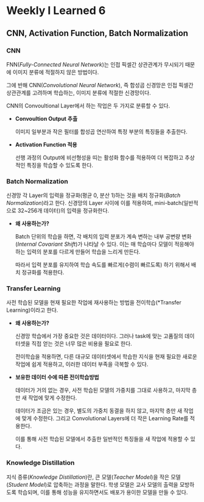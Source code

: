 # Weekly I Learned 6

## CNN, Activation Function, Batch Normalization

### CNN

FNN(*Fully-Connected Neural Network*)는 인접 픽셀간 상관관계가 무시되기 때문에 이미지 분류에 적절하지 않은 방법이다.

그에 반해 CNN(*Convolutional Neural Network*), 즉 합성곱 신경망은 인접 픽셀간 상관관계를 고려하며 학습하는, 이미지 분류에 적절한 신경망이다.

CNN의 Convoultional Layer에서 하는 작업은 두 가지로 분류할 수 있다.

- **Convoultion Output 추출**

    이미지 일부분과 작은 필터를 합성곱 연산하여 특정 부분의 특징들을 추출한다.

- **Activation Function 적용**

    선행 과정의 Output에 비선형성을 띠는 활성화 함수를 적용하여 더 복잡하고 추상적인 특징을 학습할 수 있도록 한다.

### Batch Normalization

신경망 각 Layer의 입력을 정규화(평균 0, 분산 1)하는 것을 배치 정규화(*Batch Normalization*)라고 한다. 신경망의 Layer 사이에 이를 적용하여, mini-batch(일반적으로 32~256개 데이터)의 입력을 정규화한다.

- **왜 사용하는가?**

    Batch 단위의 학습을 하면, 각 배치의 입력 분포가 계속 변하는 내부 공변량 변화(*Internal Covariant Shift*)가 나타날 수 있다. 이는 매 학습마다 모델이 적응해야 하는 입력의 분포를 다르게 만들어 학습을 느리게 만든다.

    따라서 입력 분포를 유지하여 학습 속도를 빠르게(수렴이 빠르도록) 하기 위해서 배치 정규화를 적용한다.

### Transfer Learning

사전 학습된 모델을 현재 필요한 작업에 재사용하는 방법을 전이학습(*Transfer Learning)이라고 한다.

- **왜 사용하는가?**

    신경망 학습에서 가장 중요한 것은 데이터이다. 그러나 task에 맞는 고품질의 데이터셋을 직접 얻는 것은 너무 많은 비용을 필요로 한다.

    전이학습을 적용하면, 다른 대규모 데이터셋에서 학습한 지식을 현재 필요한 새로운 작업에 쉽게 적용하고, 이러한 데이터 부족을 극복할 수 있다.

- **보유한 데이터 수에 따른 전이학습방법**

    데이터가 거의 없는 경우, 사전 학습된 모델의 가중치를 그대로 사용하고, 마지막 층만 새 작업에 맞게 수정한다.

    데이터가 조금은 있는 경우, 별도의 가중치 동결을 하지 않고, 마지막 층만 새 작업에 맞게 수정한다. 그리고 Convolutional Layers에 더 작은 Learning Rate를 적용한다.
    
    이를 통해 사전 학습된 모델에서 추출한 일반적인 특징들을 새 작업에 적용할 수 있다.

### Knowledge Distillation

지식 증류(*Knowledge Distillation*)란, 큰 모델(*Teacher Model*)을 작은 모델(*Student Model*)로 압축하는 과정을 말한다. 학생 모델은 교사 모델의 출력을 모방하도록 학습되며, 이를 통해 성능을 유지하면서도 배포가 용이한 모델을 만들 수 있다.